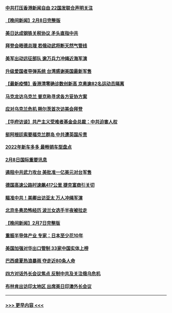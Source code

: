 #### [中共打压香港新闻自由   22国发联合声明关注](../pages/prog202/a103343481.md?t=02091550) 
#### [【晚间新闻】2月8日完整版](../pages/prog202/a103343381.md?t=02091550) 
#### [美日达成钢铁关税协议 矛头直指中共](../pages/prog202/a103343161.md?t=02091550) 
#### [拜登会晤德总理 若俄动武将断天然气管线](../pages/prog202/a103343189.md?t=02091550) 
#### [美军出动远征部队 逾万兵力冲绳近海军演](../pages/prog202/a103343156.md?t=02091550) 
#### [升级爱国者导弹系统 台湾感谢美国最新军售](../pages/prog202/a103343145.md?t=02091550) 
#### [【最新疫情】香港清零确诊数创新高 京奥逾82名运动员隔离](../pages/prog202/a103343049.md?t=02091550) 
#### [马克龙访乌克兰 普京称寻求各方妥协方案](../pages/prog202/a103342954.md?t=02091550) 
#### [应对乌克兰危机 朔尔茨首次访美会拜登](../pages/prog202/a103342947.md?t=02091550) 
#### [【华府访谈】共产主义受难者基金会总裁：中共迫害人权](../pages/prog202/a103342930.md?t=02091550) 
#### [挺阿根廷索要福克兰群岛 中共遭英国斥责](../pages/prog202/a103342790.md?t=02091550) 
#### [2022年新车多多 最畅销车型盘点](../pages/prog202/a103342839.md?t=02091550) 
#### [2月8日国际重要讯息](../pages/prog202/a103342672.md?t=02091550) 
#### [遏阻中共武力攻台 美批准一亿美元对台军售](../pages/prog202/a103342662.md?t=02091550) 
#### [德国高速公路时速飙417公里 捷克富商引关切](../pages/prog202/a103342520.md?t=02091550) 
#### [瞄准中共！美卿出访亚太 万人冲绳军演](../pages/prog202/a103342575.md?t=02091550) 
#### [北京冬奥恐怖经历 波兰女选手半夜被拉走](../pages/prog202/a103342532.md?t=02091550) 
#### [【晚间新闻】2月7日完整版](../pages/prog202/a103342375.md?t=02091550) 
#### [重振半导体产业 专家：日本至少花10年](../pages/prog202/a103342468.md?t=02091550) 
#### [美国加强对华出口管制 33家中国实体上榜](../pages/prog202/a103342431.md?t=02091550) 
#### [巴西盛夏热浪暴雨 夺走近80条人命](../pages/prog202/a103342430.md?t=02091550) 
#### [四方对话外长会议焦点 反制中共及关注俄乌危机](../pages/prog202/a103342397.md?t=02091550) 
#### [布林肯出访印太地区 出席美日印澳外长会议](../pages/prog202/a103342233.md?t=02091550) 

----
#### [ >>> 更早内容 <<< ](../indexes/prog202-earlier.md)
